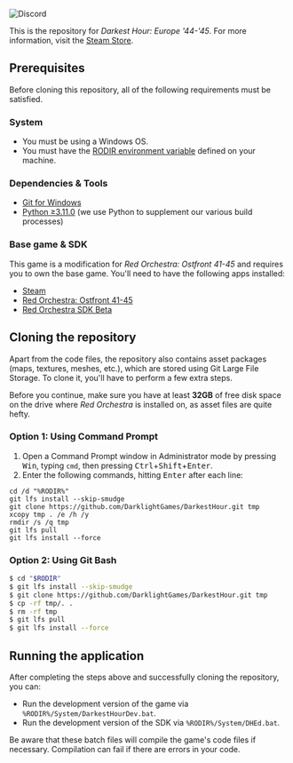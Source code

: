 ![Discord](https://img.shields.io/discord/337666388527153163?label=discord&logo=discord&style=flat-square)

This is the repository for *Darkest Hour: Europe '44-'45*. For more information, visit the [Steam Store](https://store.steampowered.com/app/1280/).

## Prerequisites
Before cloning this repository, all of the following requirements must be satisfied.

### System
* You must be using a Windows OS.
* You must have the [RODIR environment variable](https://github.com/DarklightGames/DarkestHour/wiki/RODIR-Environment-Variable) defined on your machine.

### Dependencies & Tools
* [Git for Windows](https://git-scm.com/downloads)
* [Python ≥3.11.0](https://www.python.org/downloads/) (we use Python to supplement our various build processes)

### Base game & SDK
This game is a modification for *Red Orchestra: Ostfront 41-45* and requires you to own the base game. You'll need to have the following apps installed:
* [Steam](http://store.steampowered.com)
* [Red Orchestra: Ostfront 41-45](http://store.steampowered.com/app/1200/)
* [Red Orchestra SDK Beta](https://github.com/DarklightGames/DarkestHour/wiki/SDK-Installation)

## Cloning the repository
Apart from the code files, the repository also contains asset packages (maps, textures, meshes, etc.), which are stored using Git Large File Storage. To clone it, you'll have to perform a few extra steps.

Before you continue, make sure you have at least **32GB** of free disk space on the drive where *Red Orchestra* is installed on, as asset files are quite hefty.

### Option 1: Using Command Prompt
1. Open a Command Prompt window in Administrator mode by pressing <kbd>Win</kbd>, typing `cmd`, then pressing <kbd>Ctrl</kbd>+<kbd>Shift</kbd>+<kbd>Enter</kbd>.
2. Enter the following commands, hitting <kbd>Enter</kbd> after each line:
```batch
cd /d "%RODIR%"
git lfs install --skip-smudge
git clone https://github.com/DarklightGames/DarkestHour.git tmp
xcopy tmp . /e /h /y
rmdir /s /q tmp
git lfs pull
git lfs install --force
```

### Option 2: Using Git Bash
```bash
$ cd "$RODIR"
$ git lfs install --skip-smudge
$ git clone https://github.com/DarklightGames/DarkestHour.git tmp
$ cp -rf tmp/. .
$ rm -rf tmp
$ git lfs pull
$ git lfs install --force
```

## Running the application
After completing the steps above and successfully cloning the repository, you can:
* Run the development version of the game via `%RODIR%/System/DarkestHourDev.bat`. 
* Run the development version of the SDK via `%RODIR%/System/DHEd.bat`.

Be aware that these batch files will compile the game's code files if necessary. Compilation can fail if there are errors in your code.
